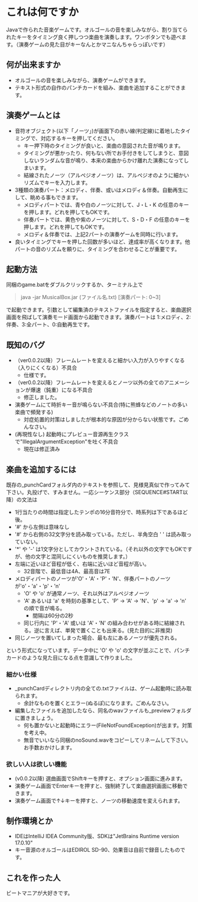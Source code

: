 # これは何ですか
Javaで作られた音楽ゲームです。オルゴールの音を楽しみながら、割り当てられたキーをタイミング良く押しつつ楽曲を演奏します。ワンボタンでも遊べます。（演奏ゲームの見た目がキーなんとかマニなんちゃらっぽいです）

## 何が出来ますか
- オルゴールの音を楽しみながら、演奏ゲームができます。
- テキスト形式の自作のパンチカードを組み、楽曲を追加することができます。

## 演奏ゲームとは
- 音符オブジェクト(以下「ノーツ」)が画面下の赤い線(判定線)に着地したタイミングで、対応するキーを押してください。
  - キー押下時のタイミングが良いと、楽曲の意図された音が鳴ります。
  - タイミングが悪かったり、何もない所でお手付きをしてしまうと、意図しないランダムな音が鳴り、本来の楽曲からかけ離れた演奏になってしまいます。
  - 結線されたノーツ（アルペジオノーツ）は、アルペジオのように細かいリズムでキーを入力します。
- 3種類の演奏パート：メロディ、伴奏、或いはメロディ＆伴奏。自動再生にして、眺める事もできます。
  - メロディパートでは、青や白のノーツに対して、J・L・K の任意のキーを押します。どれを押してもOKです。
  - 伴奏パートでは、黄色や紫のノーツに対して、S・D・F の任意のキーを押します。どれを押してもOKです。
  - メロディ＆伴奏では、上記2パートの演奏ゲームを同時に行います。
- 良いタイミングでキーを押した回数が多いほど、達成率が高くなります。他パートの音のリズムを頼りに、タイミングを合わせることが重要です。

## 起動方法
同梱のgame.batをダブルクリックするか、ターミナル上で

> java -jar MusicalBox.jar (ファイル名.txt) [演奏パート: 0~3]

で起動できます。引数として編集済のテキストファイルを指定すると、楽曲選択画面を飛ばして演奏モード画面から起動できます。演奏パートは 1:メロディ、2:伴奏、3:全パート、0:自動再生です。

## 既知のバグ
- （ver0.0.2以降）フレームレートを変えると細かい入力が入りやすくなる（入りにくくなる）不具合
  - 仕様です。
- （ver0.0.2以降）フレームレートを変えるとノーツ以外の全てのアニメーションが爆速（鈍重）になる不具合
  - 修正しました。
- 演奏ゲームにて時折キー音が鳴らない不具合(特に熊蜂などのノートの多い楽曲で頻発する)
  - 対症処置的対策はしましたが根本的な原因が分からない状態です。ごめんなさい。
- (再現性なし) 起動時にプレビュー音源再生クラスで"IllegalArgumentException"を吐く不具合
  - 現在は修正済み

## 楽曲を追加するには
既存の_punchCardフォルダ内のテキストを参照して、見様見真似で作ってみて下さい。丸投げで、すみません。一応シーケンス部分（SEQUENCE#START以降）の文法は
- 1行当たりの時間は指定したテンポの16分音符分で、時系列は下であるほど後。
- '#' から左側は意味なし
- '#' から右側の32文字分を読み取っている。ただし、半角空白 ' ' は読み取っていない。
- '*' や '-' は1文字分としてカウントされている。（それ以外の文字でもOKですが、他の文字と混同しにくいものを推奨します。）
- 左端に近いほど音程が低く、右端に近いほど音程が高い。
  - 32音階で、最低音は4A、最高音は7E
- メロディパートのノーツが'O'・'A'・'P'・'N'、伴奏パートのノーツが'o'・'a'・'p'・'n'
  - 'O' や 'o' が通常ノーツ、それ以外はアルペジオノーツ
  - 'A' あるいは 'a' を時刻の基準として、'P' → 'A' → 'N'、'p' → 'a' → 'n' の順で音が鳴る。
    - 間隔は60分の2秒
  - 同じ行内に 'P'・'A' 或いは 'A'・'N' の組み合わせがある時に結線される。逆に言えば、単発で置くことも出来る。(見た目的に非推奨)
- 同じノーツを置いてしまった場合、最も左にあるノーツが優先される。

という形式になっています。データ中に 'O' や 'o' の文字が並ぶことで、パンチカードのような見た目になる点を意識して作りました。

### 細かい仕様
- _punchCardディレクトリ内の全ての.txtファイルは、ゲーム起動時に読み取られます。
  - 余計なものを置くとエラー(ぬるぽ)になります。ごめんなさい。
- 編集したファイルを追加したなら、同名のwavファイルも_previewフォルダに置きましょう。
  - 何も置かないと起動時にエラー(FileNotFoundException)が出ます。対策を考え中。
  - 無音でいいなら同梱のnoSound.wavをコピーしてリネームして下さい。お手数おかけします。

### 欲しい人は欲しい機能
- (v0.0.2以降) 選曲画面でShiftキーを押すと、オプション画面に進みます。
- 演奏ゲーム画面でEnterキーを押すと、強制終了して楽曲選択画面に移動できます。
- 演奏ゲーム画面で↑↓キーを押すと、ノーツの移動速度を変えられます。

## 制作環境とか
- IDEはIntelliJ IDEA Community版、SDKは"JetBrains Runtime version 17.0.10"
- キー音源のオルゴールはEDIROL SD-90、効果音は自前で録音したものです。

## これを作った人
ビートマニアが大好きです。
